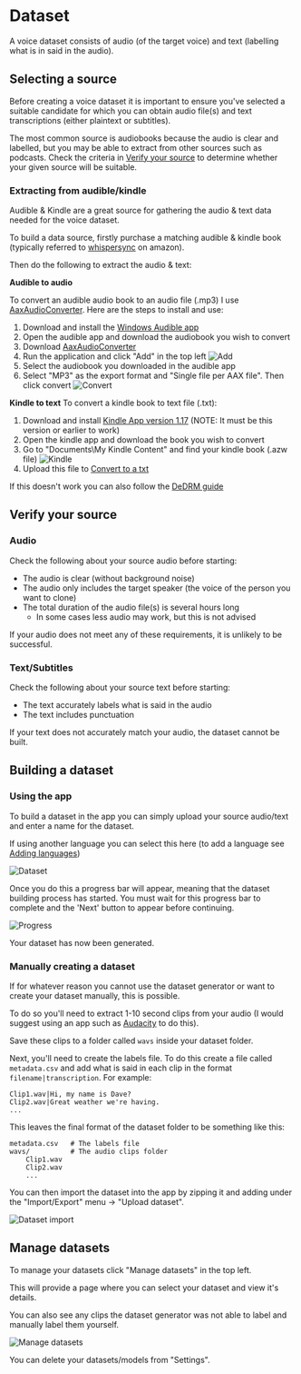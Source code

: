 # Dataset

A voice dataset consists of audio (of the target voice) and text (labelling what is in said in the audio).

## Selecting a source

Before creating a voice dataset it is important to ensure you've selected a suitable candidate for which you can obtain audio file(s) and text transcriptions (either plaintext or subtitles).

The most common source is audiobooks because the audio is clear and labelled, but you may be able to extract from other sources such as podcasts. Check the criteria in [Verify your source](#verify-your-source) to determine whether your given source will be suitable.

### Extracting from audible/kindle

Audible & Kindle are a great source for gathering the audio & text data needed for the voice dataset.

To build a data source, firstly purchase a matching audible & kindle book (typically referred to [whispersync](https://www.amazon.co.uk/gp/feature.html?ie=UTF8&docId=1000812303) on amazon).

Then do the following to extract the audio & text:

**Audible to audio**

To convert an audible audio book to an audio file (.mp3) I use [AaxAudioConverter](https://github.com/audiamus/AaxAudioConverter"). Here are the steps to install and use:

1. Download and install the [Windows Audible app](https://www.microsoft.com/en-gb/p/audiobooks-from-audible/9wzdncrfj1cr)
2. Open the audible app and download the audiobook you wish to convert
3. Download [AaxAudioConverter](https://github.com/audiamus/AaxAudioConverter/releases/download/v1.16/AaxAudioConverter-1.16-Setup.exe)
4. Run the application and click "Add" in the top left
![Add](images/aax_step2.PNG "AAX")
5. Select the audiobook you downloaded in the audible app
6. Select "MP3" as the export format and "Single file per AAX file". Then click convert
![Convert](images/aax_step6.PNG "AAX")

**Kindle to text**
To convert a kindle book to text file (.txt):

1. Download and install [Kindle App version 1.17](http://www.mediafire.com/file/ku208jm2ccqvn1w/KindleForPC-installer-1.17.44183.exe/file") (NOTE: It must be this version or earlier to work)
2. Open the kindle app and download the book you wish to convert
3. Go to "Documents\My Kindle Content" and find your kindle book (.azw file)
![Kindle](images/kindle_step3.PNG "Kindle")
4. Upload this file to [Convert to a txt](https://onlineconvertfree.com/complete/azw-txt/)

If this doesn't work you can also follow the [DeDRM guide](https://github.com/apprenticeharper/DeDRM_tools/wiki/Exactly-how-to-remove-DRM)

## Verify your source

### Audio

Check the following about your source audio before starting:

- The audio is clear (without background noise)
- The audio only includes the target speaker (the voice of the person you want to clone)
- The total duration of the audio file(s) is several hours long
    - In some cases less audio may work, but this is not advised

If your audio does not meet any of these requirements, it is unlikely to be successful.

### Text/Subtitles

Check the following about your source text before starting:

- The text accurately labels what is said in the audio
- The text includes punctuation

If your text does not accurately match your audio, the dataset cannot be built.

## Building a dataset

### Using the app

To build a dataset in the app you can simply upload your source audio/text and enter a name for the dataset.

If using another language you can select this here (to add a language see [Adding languages](../#adding-languages))

![Dataset](images/dataset.PNG "Dataset")

Once you do this a progress bar will appear, meaning that the dataset building process has started. You must wait for this progress bar to complete and the 'Next' button to appear before continuing.

![Progress](images/progress.PNG "Progress")

Your dataset has now been generated.

### Manually creating a dataset

If for whatever reason you cannot use the dataset generator or want to create your dataset manually, this is possible.

To do so you'll need to extract 1-10 second clips from your audio (I would suggest using an app such as [Audacity](https://www.audacityteam.org/) to do this).

Save these clips to a folder called `wavs` inside your dataset folder.

Next, you'll need to create the labels file. To do this create a file called `metadata.csv` and add what is said in each clip in the format `filename|transcription`. For example:

```
Clip1.wav|Hi, my name is Dave?
Clip2.wav|Great weather we're having.
...
```

This leaves the final format of the dataset folder to be something like this:

    metadata.csv   # The labels file
    wavs/          # The audio clips folder
        Clip1.wav  
        Clip2.wav
        ...


You can then import the dataset into the app by zipping it and adding under the "Import/Export" menu -> "Upload dataset".

![Dataset import](images/dataset-import.PNG "Dataset import")

## Manage datasets

To manage your datasets click "Manage datasets" in the top left.

This will provide a page where you can select your dataset and view it's details.

You can also see any clips the dataset generator was not able to label and manually label them yourself.

![Manage datasets](images/manage-datasets.PNG "Manage datasets")

You can delete your datasets/models from "Settings".
